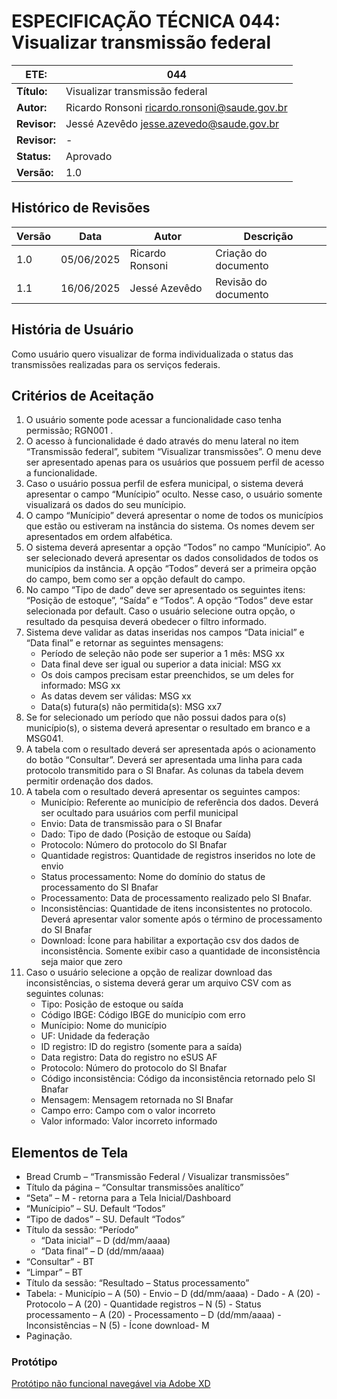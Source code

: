 # ESPECIFICAÇÃO TÉCNICA 044: Visualizar transmissão federal

| **ETE:**     | 044                                            |
|--------------|------------------------------------------------|
| **Título:**  | Visualizar transmissão federal                 |
| **Autor:**   | Ricardo Ronsoni <ricardo.ronsoni@saude.gov.br> |
| **Revisor:** | Jessé Azevêdo <jesse.azevedo@saude.gov.br>     |
| **Revisor:** | -                                              |
| **Status:**  | Aprovado                                       |
| **Versão:**  | 1.0                                            |

## Histórico de Revisões

| **Versão** | **Data**   | **Autor**       | **Descrição**        |
|------------|------------|-----------------|----------------------|
| 1.0        | 05/06/2025 | Ricardo Ronsoni | Criação do documento |
| 1.1        | 16/06/2025 | Jessé Azevêdo   | Revisão do documento |

## História de Usuário

Como usuário quero visualizar de forma individualizada o status das transmissões realizadas para os serviços federais.

## Critérios de Aceitação

1.	O usuário somente pode acessar a funcionalidade caso tenha permissão; RGN001 .
2.	O acesso à funcionalidade é dado através do menu lateral no item “Transmissão federal”, subitem “Visualizar transmissões”. O menu deve ser apresentado apenas para os usuários que possuem perfil de acesso a funcionalidade.
3.	Caso o usuário possua perfil de esfera municipal, o sistema deverá apresentar o campo “Munícipio” oculto. Nesse caso, o usuário somente visualizará os dados do seu munícipio.
4.	O campo “Munícipio” deverá apresentar o nome de todos os municípios que estão ou estiveram na instância do sistema. Os nomes devem ser apresentados em ordem alfabética.
5.	O sistema deverá apresentar a opção “Todos” no campo “Munícipio”. Ao ser selecionado deverá apresentar os dados consolidados de todos os municípios da instância. A opção “Todos” deverá ser a primeira opção do campo, bem como ser a opção default do campo.
6.	No campo “Tipo de dado” deve ser apresentado os seguintes itens: “Posição de estoque”, “Saída” e “Todos”. A opção “Todos” deve estar selecionada por default. Caso o usuário selecione outra opção, o resultado da pesquisa deverá obedecer o filtro informado.
7.	Sistema deve validar as datas inseridas nos campos “Data inicial” e “Data final” e retornar as seguintes mensagens:  
      + Período de seleção não pode ser superior a 1 mês: MSG xx  
      + Data final deve ser igual ou superior a data inicial: MSG xx  
      + Os dois campos precisam estar preenchidos, se um deles for informado: MSG xx  
      + As datas devem ser válidas: MSG xx  
      + Data(s) futura(s) não permitida(s): MSG xx7  
8.	Se for selecionado um período que não possui dados para o(s) município(s), o sistema deverá apresentar o resultado em branco e a MSG041.
9.	A tabela com o resultado deverá ser apresentada após o acionamento do botão “Consultar”. Deverá ser apresentada uma linha para cada protocolo transmitido para o SI Bnafar. As colunas da tabela devem permitir ordenação dos dados.
10.	A tabela com o resultado deverá apresentar os seguintes campos:
       + Município: Referente ao município de referência dos dados. Deverá ser ocultado para usuários com perfil municipal
       + Envio: Data de transmissão para o SI Bnafar
       + Dado: Tipo de dado (Posição de estoque ou Saída)
       + Protocolo: Número do protocolo do SI Bnafar
       + Quantidade registros: Quantidade de registros inseridos no lote de envio
       + Status processamento: Nome do domínio do status de processamento do SI Bnafar
       + Processamento: Data de processamento realizado pelo SI Bnafar.
       + Inconsistências: Quantidade de itens inconsistentes no protocolo. Deverá apresentar valor somente após o término de processamento do SI Bnafar
       + Download: Ícone para habilitar a exportação csv dos dados de inconsistência. Somente exibir caso a quantidade de inconsistência seja maior que zero
11.	Caso o usuário selecione a opção de realizar download das inconsistências, o sistema deverá gerar um arquivo CSV com as seguintes colunas:
       + Tipo: Posição de estoque ou saída
       + Código IBGE: Código IBGE do município com erro
       + Munícipio: Nome do município
       + UF: Unidade da federação
       + ID registro: ID do registro (somente para a saída)
       + Data registro: Data do registro no eSUS AF
       + Protocolo: Número do protocolo do SI Bnafar
       + Código inconsistência: Código da inconsistência retornado pelo SI Bnafar
       + Mensagem: Mensagem retornada no SI Bnafar
       + Campo erro: Campo com o valor incorreto
       + Valor informado: Valor incorreto informado

## Elementos de Tela

- Bread Crumb – “Transmissão Federal / Visualizar transmissões”
- Título da página – “Consultar transmissões analítico”
- “Seta” – M - retorna para a Tela Inicial/Dashboard
- “Munícipio” – SU. Default “Todos”
- “Tipo de dados” – SU. Default “Todos”
- Título da sessão: “Período”  
    - “Data inicial” – D (dd/mm/aaaa)  
    - “Data final” – D (dd/mm/aaaa)  
- “Consultar” - BT
- “Limpar” – BT
- Título da sessão: “Resultado – Status processamento”
- Tabela:
      - Município – A (50)
      - Envio – D (dd/mm/aaaa)
      - Dado - A (20)
      - Protocolo – A (20)
      - Quantidade registros – N (5)
      - Status processamento – A (20)
      - Processamento – D (dd/mm/aaaa)
      - Inconsistências – N (5)
      - Ícone download- M
- Paginação.

### Protótipo

[Protótipo não funcional navegável via Adobe XD](https://xd.adobe.com/view/b10875f3-b816-4ec6-9948-a3ef8df26a52-e45b/screen/518aadb2-7bd7-495a-8ff2-b5effc590a0f/)

